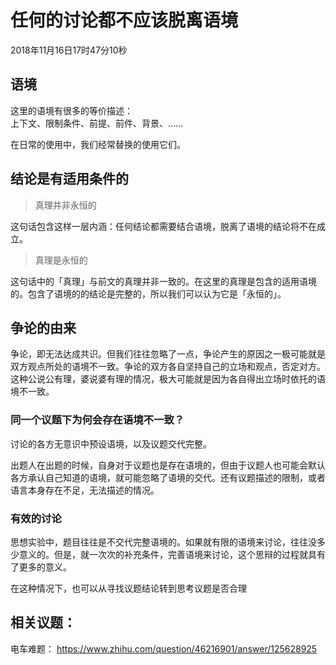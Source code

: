 # 任何的讨论都不应该脱离语境
2018年11月16日17时47分10秒

## 语境
这里的语境有很多的等价描述：  
上下文、限制条件、前提、前件、背景、……

在日常的使用中，我们经常替换的使用它们。

## 结论是有适用条件的

> 真理并非永恒的

这句话包含这样一层内涵：任何结论都需要结合语境，脱离了语境的结论将不在成立。

> 真理是永恒的

这句话中的「真理」与前文的真理并非一致的。在这里的真理是包含的适用语境的。包含了语境的的结论是完整的，所以我们可以认为它是「永恒的」。

## 争论的由来

争论，即无法达成共识。但我们往往忽略了一点，争论产生的原因之一极可能就是双方观点所处的语境不一致。争论的双方各自坚持自己的立场和观点，否定对方。这种公说公有理，婆说婆有理的情况，极大可能就是因为各自得出立场时依托的语境不一致。

### 同一个议题下为何会存在语境不一致？

讨论的各方无意识中预设语境，以及议题交代完整。

出题人在出题的时候，自身对于议题也是存在语境的，但由于议题人也可能会默认各方承认自己知道的语境，就可能忽略了语境的交代。还有议题描述的限制，或者语言本身存在不足，无法描述的情况。

### 有效的讨论

思想实验中，题目往往是不交代完整语境的。如果就有限的语境来讨论，往往没多少意义的。但是，就一次次的补充条件，完善语境来讨论，这个思辩的过程就具有了更多的意义。

在这种情况下，也可以从寻找议题结论转到思考议题是否合理


## 相关议题：

电车难题：
https://www.zhihu.com/question/46216901/answer/125628925

